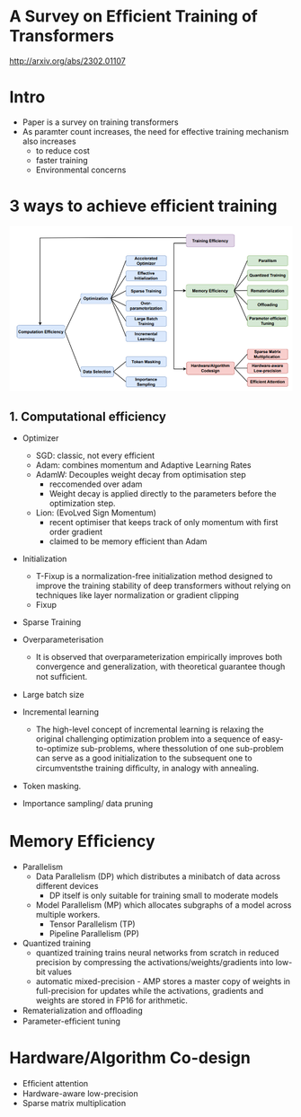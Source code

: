 # A Survey on Efﬁcient Training of Transformers
http://arxiv.org/abs/2302.01107


# Intro
- Paper is a survey on training transformers
- As paramter count increases, the need for effective training mechanism also increases
  - to reduce cost
  - faster training
  - Environmental concerns

# 3 ways to achieve efficient training
![alt text](image.png)

## 1. Computational efficiency
- Optimizer
  - SGD: classic, not every efficient
  - Adam: combines momentum and Adaptive Learning Rates
  - AdamW: Decouples weight decay from optimisation step
    - reccomended over adam
    - Weight decay is applied directly to the parameters before the optimization step.
  - Lion: (EvoLved Sign Momentum)
    - recent optimiser that keeps track of only momentum with first order gradient
    - claimed to be memory efficient than Adam

- Initialization
  - T-Fixup is a normalization-free initialization method designed to improve the training stability of deep transformers without relying on techniques like layer normalization or gradient clipping
  - Fixup

- Sparse Training
- Overparameterisation
  - It is observed that overparameterization empirically improves both convergence and generalization, with theoretical guarantee though not sufﬁcient.
- Large batch size
- Incremental learning
  - The high-level concept of incremental learning is relaxing the original challenging optimization problem into a sequence of easy-to-optimize sub-problems, where thessolution of one sub-problem can serve as a good initialization to the subsequent one to circumventsthe training difﬁculty, in analogy with annealing.
- Token masking.
- Importance sampling/ data pruning
  
# Memory Efﬁciency
- Parallelism
  - Data Parallelism (DP) which distributes a minibatch of data across different devices
    - DP itself is only suitable for training small to moderate models
  - Model Parallelism (MP) which allocates subgraphs of a model across multiple workers.
    - Tensor Parallelism (TP)
    - Pipeline Parallelism (PP) 
- Quantized training 
  - quantized training trains neural networks from scratch in reduced precision by compressing the activations/weights/gradients into low-bit values
  - automatic mixed-precision - AMP stores a master copy of weights in full-precision for updates while the activations, gradients and weights are stored in FP16 for arithmetic.
- Rematerialization and ofﬂoading
- Parameter-efﬁcient tuning

# Hardware/Algorithm Co-design
- Efﬁcient attention
- Hardware-aware low-precision
- Sparse matrix multiplication

